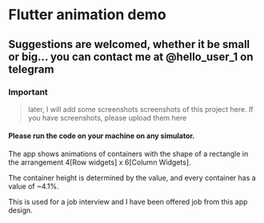 # Flutter animation demo

## Suggestions are welcomed, whether it be small or big... you can contact me at @hello_user_1 on telegram

### Important
> later, I will add some screenshots screenshots of this project here.
> If you have screenshots, please upload them here


#### Please run the code on your machine on any simulator.

The app shows animations of containers with the shape of a rectangle in the arrangement  4[Row widgets] x 6[Column Widgets].

The container height is determined by the value, and every container has a value of ~4.1%.

This is used for a job interview and I have been offered job from this app design.
